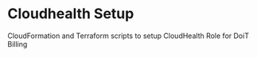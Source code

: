 # Cloudhealth Setup
CloudFormation and Terraform scripts to setup CloudHealth Role for DoiT Billing
